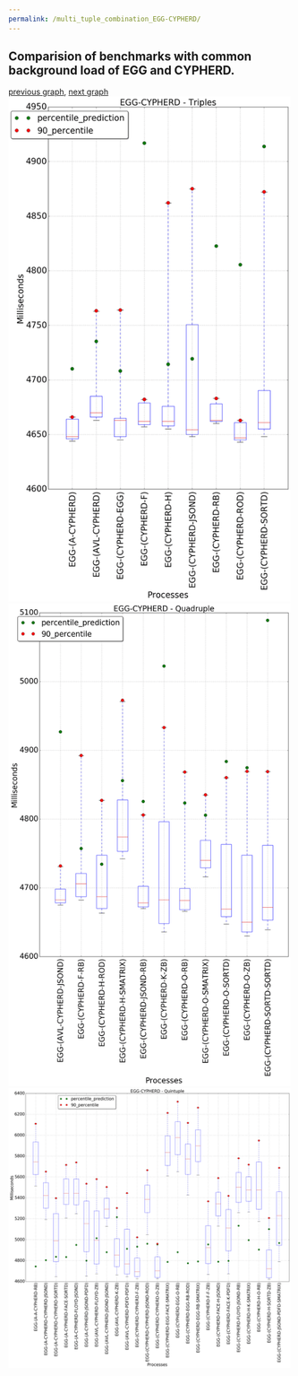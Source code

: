 ```yaml
---
permalink: /multi_tuple_combination_EGG-CYPHERD/
---
```



 ## Comparision of benchmarks with common background load of EGG and CYPHERD.

[previous graph](../multi_tuple_combination_EGG-A/), [next graph](../multi_tuple_combination_EGG-EGG/)
![graph figure](./images/triple/EGG/EGG-CYPHERD_box.png)![graph figure](./images/quadruple/EGG/EGG-CYPHERD_box.png)![graph figure](./images/quintuple/EGG/EGG-CYPHERD_box.png)